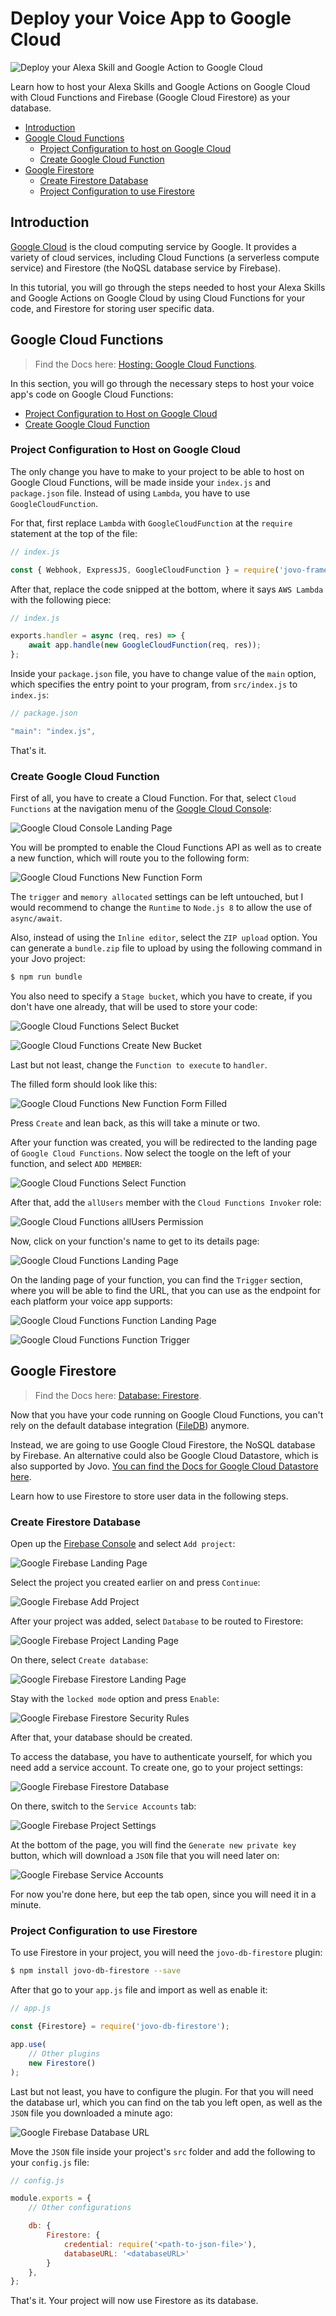 # Deploy your Voice App to Google Cloud

![Deploy your Alexa Skill and Google Action to Google Cloud](./img/deploy-to-google-cloud.jpg "Host your Voice Apps on Cloud Functions and Firestore")

Learn how to host your Alexa Skills and Google Actions on Google Cloud with Cloud Functions and Firebase (Google Cloud Firestore) as your database.

* [Introduction](#introduction)
* [Google Cloud Functions](#google-cloud-functions)
  * [Project Configuration to host on Google Cloud](#project-configuration-to-host-on-google-cloud)
  * [Create Google Cloud Function](#create-google-cloud-function)
* [Google Firestore](#google-firestore)
  * [Create Firestore Database](#create-firestore-database)
  * [Project Configuration to use Firestore](#project-configuration-to-use-firestore)

## Introduction

[Google Cloud](https://cloud.google.com/) is the cloud computing service by Google. It provides a variety of cloud services, including Cloud Functions (a serverless compute service) and Firestore (the NoQSL database service by Firebase). 

In this tutorial, you will go through the steps needed to host your Alexa Skills and Google Actions on Google Cloud by using Cloud Functions for your code, and Firestore for storing user specific data.

## Google Cloud Functions

> Find the Docs here: [Hosting: Google Cloud Functions](https://www.jovo.tech/docs/hosting/google-cloud-functions).

In this section, you will go through the necessary steps to host your voice app's code on Google Cloud Functions:

* [Project Configuration to Host on Google Cloud](#project-configuration-to-host-on-google-cloud)
* [Create Google Cloud Function](#create-google-cloud-function)

### Project Configuration to Host on Google Cloud

The only change you have to make to your project to be able to host on Google Cloud Functions, will be made inside your `index.js` and `package.json` file. Instead of using `Lambda`, you have to use `GoogleCloudFunction`.

For that, first replace `Lambda` with `GoogleCloudFunction` at the `require` statement at the top of the file:

```javascript
// index.js

const { Webhook, ExpressJS, GoogleCloudFunction } = require('jovo-framework');
```

After that, replace the code snipped at the bottom, where it says `AWS Lambda` with the following piece:

```javascript
// index.js

exports.handler = async (req, res) => {
    await app.handle(new GoogleCloudFunction(req, res));
};
```

Inside your `package.json` file, you have to change value of the `main` option, which specifies the entry point to your program, from `src/index.js` to `index.js`:

```javascript
// package.json

"main": "index.js",
```
That's it.

### Create Google Cloud Function

First of all, you have to create a Cloud Function. For that, select `Cloud Functions` at the navigation menu of the [Google Cloud Console](https://console.cloud.google.com/):

![Google Cloud Console Landing Page](img/google_cloud_console_landing_page.png)

You will be prompted to enable the Cloud Functions API as well as to create a new function, which will route you to the following form:

![Google Cloud Functions New Function Form](img/google_cloud_functions_new_function_form.png)

The `trigger` and `memory allocated` settings can be left untouched, but I would recommend to change the `Runtime` to `Node.js 8` to allow the use of `async/await`.

Also, instead of using the `Inline editor`, select the `ZIP upload` option. You can generate a `bundle.zip` file to upload by using the following command in your Jovo project:

```sh
$ npm run bundle
```

You also need to specify a `Stage bucket`, which you have to create, if you don't have one already, that will be used to store your code:

![Google Cloud Functions Select Bucket](img/google_cloud_functions_select_bucket.png)

![Google Cloud Functions Create New Bucket](img/google_cloud_functions_create_new_bucket.png)

Last but not least, change the `Function to execute` to `handler`.

The filled form should look like this:

![Google Cloud Functions New Function Form Filled](img/google_cloud_functions_new_function_form_filled.png)

Press `Create` and lean back, as this will take a minute or two.

After your function was created, you will be redirected to the landing page of `Google Cloud Functions`. Now select the toogle on the left of your function, and select `ADD MEMBER`:

![Google Cloud Functions Select Function](img/google_cloud_select_function.png)

After that, add the `allUsers` member with the `Cloud Functions Invoker` role:

![Google Cloud Functions allUsers Permission](img/google_cloud_allUsers_permission.png)

Now, click on your function's name to get to its details page:

![Google Cloud Functions Landing Page](img/google_cloud_functions_landing_page.png)

On the landing page of your function, you can find the `Trigger` section, where you will be able to find the URL, that you can use as the endpoint for each platform your voice app supports:

![Google Cloud Functions Function Landing Page](img/google_cloud_functions_function_landing_page.png)

![Google Cloud Functions Function Trigger](img/google_cloud_functions_function_trigger.png)


## Google Firestore

> Find the Docs here: [Database: Firestore](https://www.jovo.tech/docs/databases/firestore).

Now that you have your code running on Google Cloud Functions, you can't rely on the default database integration ([FileDB](https://www.jovo.tech/docs/databases/file-db)) anymore.

Instead, we are going to use Google Cloud Firestore, the NoSQL database by Firebase. An alternative could also be Google Cloud Datastore, which is also supported by Jovo. [You can find the Docs for Google Cloud Datastore here](https://www.jovo.tech/docs/databases/google-datastore).

Learn how to use Firestore to store user data in the following steps. 

### Create Firestore Database

Open up the [Firebase Console](https://console.firebase.google.com/) and select `Add project`:

![Google Firebase Landing Page](img/google_firebase_landing_page.png)

Select the project you created earlier on and press `Continue`:

![Google Firebase Add Project](img/google_firebase_add_project.png)

After your project was added, select `Database` to be routed to Firestore:

![Google Firebase Project Landing Page](img/google_firebase_project_landing_page.png)

On there, select `Create database`:

![Google Firebase Firestore Landing Page](img/google_firebase_firestore_landing_page.png)

Stay with the `locked mode` option and press `Enable`:

![Google Firebase Firestore Security Rules](img/google_firebase_firestore_security_rules.png)

After that, your database should be created. 

To access the database, you have to authenticate yourself, for which you need add a service account. To create one, go to your project settings:

![Google Firebase Firestore Database](img/google_firebase_firestore_database.png)

On there, switch to the `Service Accounts` tab:

![Google Firebase Project Settings](img/google_firebase_project_settings.png)

At the bottom of the page, you will find the `Generate new private key` button, which will download a `JSON` file that you will need later on:

![Google Firebase Service Accounts](img/google_firebase_service_accounts.png)

For now you're done here, but eep the tab open, since you will need it in a minute.

### Project Configuration to use Firestore

To use Firestore in your project, you will need the `jovo-db-firestore` plugin:

```sh
$ npm install jovo-db-firestore --save
```

After that go to your `app.js` file and import as well as enable it:

```javascript
// app.js

const {Firestore} = require('jovo-db-firestore');

app.use(
    // Other plugins
    new Firestore()
);
```

Last but not least, you have to configure the plugin. For that you will need the database url, which you can find on the tab you left open, as well as the `JSON` file you downloaded a minute ago:

![Google Firebase Database URL](img/google_firebase_databaseUrl.png)

Move the `JSON` file inside your project's `src` folder and add the following to your `config.js` file:

```javascript
// config.js

module.exports = {
    // Other configurations

    db: {
        Firestore: {
            credential: require('<path-to-json-file>'),
            databaseURL: '<databaseURL>'
        }
    },
};
```

That's it. Your project will now use Firestore as its database.

<!--[metadata]: { "description": "Learn how to deploy your Alexa Skill and Google Action to Google Cloud with Cloud Functions and Firebase Firestore.", "author": "kaan-kilic", "tags": "Google Cloud, Deployment, Hosting", "og-image": "https://www.jovo.tech/img/tutorials/deploy-to-google-cloud/deploy-to-google-cloud.jpg" }-->
